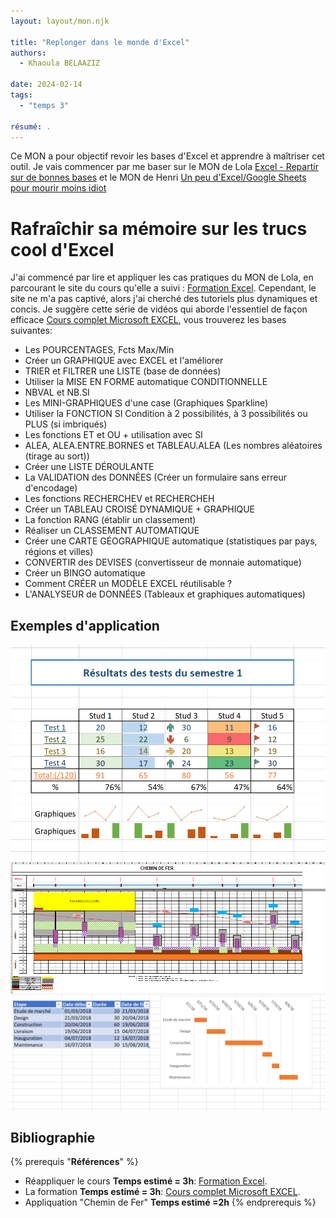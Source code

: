 ```yaml
---
layout: layout/mon.njk

title: "Replonger dans le monde d'Excel"
authors:
  - Khaoula BELAAZIZ

date: 2024-02-14
tags: 
  - "temps 3"

résumé: .
---
```



Ce MON a pour objectif revoir les bases d'Excel et apprendre à maîtriser cet outil.
Je vais commencer par me baser sur le MON de Lola [Excel - Repartir sur de bonnes bases](https://francoisbrucker.github.io/do-it/promos/2023-2024/Lola-Bourdon/mon/temps-1.2/) et le MON de Henri [Un peu d'Excel/Google Sheets pour mourir moins idiot   ](https://francoisbrucker.github.io/do-it/promos/2023-2024/TAING-Henri/mon/temps-2.1/)

# Rafraîchir sa mémoire sur les trucs cool d'Excel
J'ai commencé par lire et appliquer les cas pratiques du MON de Lola, en parcourant le site du cours qu'elle a suivi : [Formation Excel](https://www.excel-pratique.com/). Cependant, le site ne m'a pas captivé, alors j'ai cherché des tutoriels plus dynamiques et concis. Je suggère cette série de vidéos qui aborde l'essentiel de façon efficace [Cours complet Microsoft EXCEL](https://www.youtube.com/playlist?list=PL8sQnj6qF1Lv6ejdklq25MGfPJFxThMw6), vous trouverez les bases suivantes:
- Les POURCENTAGES, Fcts Max/Min
- Créer un GRAPHIQUE avec EXCEL et l'améliorer
- TRIER et FILTRER une LISTE (base de données)
- Utiliser la MISE EN FORME automatique CONDITIONNELLE 
- NBVAL et NB.SI
- Les MINI-GRAPHIQUES d'une case (Graphiques Sparkline)
- Utiliser la FONCTION SI Condition à 2 possibilités, à 3 possibilités ou PLUS (si imbriqués)
- Les fonctions ET et OU + utilisation avec SI 
- ALEA, ALEA.ENTRE.BORNES et TABLEAU.ALEA (Les nombres aléatoires (tirage au sort))
- Créer une LISTE DÉROULANTE
- La VALIDATION des DONNÉES (Créer un formulaire sans erreur d'encodage)
- Les fonctions RECHERCHEV et RECHERCHEH 
- Créer un TABLEAU CROISÉ DYNAMIQUE + GRAPHIQUE
- La fonction RANG (établir un classement)
- Réaliser un CLASSEMENT AUTOMATIQUE 
- Créer une CARTE GÉOGRAPHIQUE automatique (statistiques par pays, régions et villes)
- CONVERTIR des DEVISES (convertisseur de monnaie automatique)
- Créer un BINGO automatique 
- Comment CRÉER un MODÈLE EXCEL réutilisable ? 
- L'ANALYSEUR de DONNÉES (Tableaux et graphiques automatiques)

## Exemples d'application
<div style="display: flex; justify-content: space-around;">
  <img src="excel_graphs.png" alt="qlqs manips" style="width: 100%; margin-right: 2%;">
</div>
<div style="display: flex; justify-content: space-around;">
  <img src="excel_CDF.png" alt="Chemin de fer" style="width: 100%; margin-right: 2%;">
</div>
<div style="display: flex; justify-content: space-around;">
  <img src="excel_exemple 3.png" alt="Gantt" style="width: 100%; margin-right: 2%;">
</div>

## Bibliographie 
{% prerequis "**Références**" %}
-	Réappliquer le cours   **Temps estimé = 3h**: [Formation Excel](https://www.excel-pratique.com/).
-	La formation   **Temps estimé = 3h**: [Cours complet Microsoft EXCEL](https://www.youtube.com/playlist?list=PL8sQnj6qF1Lv6ejdklq25MGfPJFxThMw6).
- Appliquation "Chemin de Fer"  **Temps estimé =2h**
{% endprerequis %}



